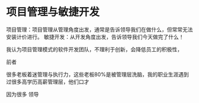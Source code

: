 项目管理与敏捷开发
================

项目管理：项目管理从管理角度出发，通常是告诉领导我们在做什么，但常常无法安装计价进行。
敏捷开发：从开发角度出发，告诉领导我们今天做完了什么！

我认为项目管理模式的软件开发团队，不理利于创新，会降低员工的积极性，

前者

很多老板着迷管理与执行力，这些老板80%是被管理层洗脑，我的职业生涯遇到过很多高学历高薪管理层，他们口才

因为很多
领导
